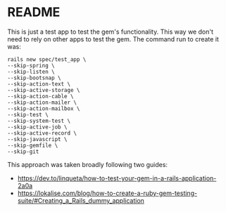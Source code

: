 # README

This is just a test app to test the gem's functionality. This way we don't need
to rely on other apps to test the gem.
The command run to create it was:

```
rails new spec/test_app \
--skip-spring \
--skip-listen \
--skip-bootsnap \
--skip-action-text \
--skip-active-storage \
--skip-action-cable \
--skip-action-mailer \
--skip-action-mailbox \
--skip-test \
--skip-system-test \
--skip-active-job \
--skip-active-record \
--skip-javascript \
--skip-gemfile \
--skip-git
```

This approach was taken broadly following two guides:
- https://dev.to/linqueta/how-to-test-your-gem-in-a-rails-application-2a0a
- https://lokalise.com/blog/how-to-create-a-ruby-gem-testing-suite/#Creating_a_Rails_dummy_application
